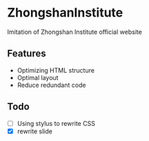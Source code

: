 # ZhongshanInstitute
Imitation of Zhongshan Institute official website

## Features
- Optimizing HTML structure
- Optimal layout
- Reduce redundant code

## Todo
- [ ] Using stylus to rewrite CSS
- [x] rewrite slide